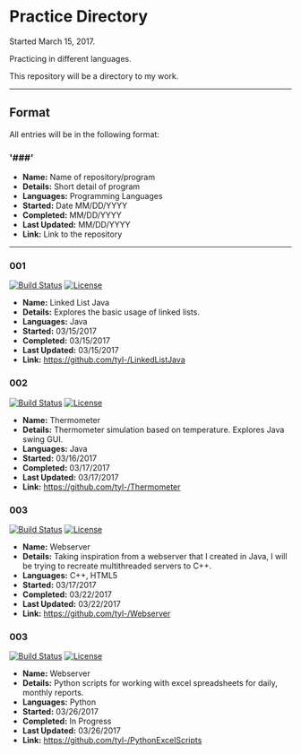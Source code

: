 # Practice Directory

Started March 15, 2017. 

Practicing in different languages.

This repository will be a directory to my work.

---

## Format 

All entries will be in the following format:
### '###'
- **Name:** Name of repository/program
- **Details:** Short detail of program
- **Languages:** Programming Languages
- **Started:** Date MM/DD/YYYY
- **Completed:** MM/DD/YYYY
- **Last Updated:** MM/DD/YYYY
- **Link:** Link to the repository

---

### 001
[![Build Status](https://travis-ci.org/tyl-/LinkedListJava.svg?branch=master)](https://travis-ci.org/tyl-/LinkedListJava) [![License](http://img.shields.io/:license-mit-blue.svg?style=flat-square)](http://badges.mit-license.org)
- **Name:** Linked List Java
- **Details:** Explores the basic usage of linked lists.
- **Languages:** Java
- **Started:** 03/15/2017
- **Completed:** 03/15/2017
- **Last Updated:** 03/15/2017
- **Link:** https://github.com/tyl-/LinkedListJava

### 002
[![Build Status](https://travis-ci.org/tyl-/Thermometer.svg?branch=master)](https://travis-ci.org/tyl-/Thermometer) [![License](http://img.shields.io/:license-mit-blue.svg?style=flat-square)](http://badges.mit-license.org)
- **Name:** Thermometer
- **Details:** Thermometer simulation based on temperature. Explores Java swing GUI.
- **Languages:** Java
- **Started:** 03/16/2017
- **Completed:** 03/17/2017
- **Last Updated:** 03/17/2017
- **Link:** https://github.com/tyl-/Thermometer

### 003
[![Build Status](https://travis-ci.org/tyl-/Webserver.svg?branch=master)](https://travis-ci.org/tyl-/Webserver) [![License](http://img.shields.io/:license-mit-blue.svg?style=flat-square)](http://badges.mit-license.org)
- **Name:** Webserver
- **Details:** Taking inspiration from a webserver that I created in Java, I will be trying to recreate multithreaded servers to C++.
- **Languages:** C++, HTML5
- **Started:** 03/17/2017
- **Completed:** 03/22/2017
- **Last Updated:** 03/22/2017
- **Link:** https://github.com/tyl-/Webserver

### 003
[![Build Status](https://travis-ci.org/tyl-/PythonExcelScripts.svg?branch=master)](https://travis-ci.org/tyl-/PythonExcelScripts) [![License](http://img.shields.io/:license-mit-blue.svg?style=flat-square)](http://badges.mit-license.org)
- **Name:** Webserver
- **Details:** Python scripts for working with excel spreadsheets for daily, monthly reports.
- **Languages:** Python
- **Started:** 03/26/2017
- **Completed:** In Progress
- **Last Updated:** 03/26/2017
- **Link:** https://github.com/tyl-/PythonExcelScripts